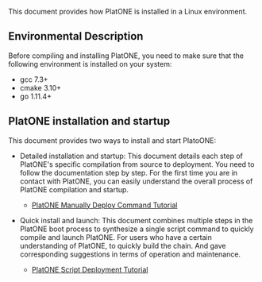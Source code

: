This document provides how PlatONE is installed in a Linux environment.

## Environmental Description

Before compiling and installing PlatONE, you need to make sure that the following environment is installed on your system:

- gcc 7.3+
- cmake 3.10+
- go 1.11.4+

## PlatONE installation and startup

This document provides two ways to install and start PlatoONE:

- Detailed installation and startup: This document details each step of PlatONE's specific compilation from source to deployment. You need to follow the documentation step by step. For the first time you are in contact with PlatONE, you can easily understand the overall process of PlatONE compilation and startup.
   - [PlatONE Manually Deploy Command Tutorial](en-us/basics/Installation/[English]-detailDeploy.md)

- Quick install and launch: This document combines multiple steps in the PlatONE boot process to synthesize a single script command to quickly compile and launch PlatONE. For users who have a certain understanding of PlatONE, to quickly build the chain. And gave corresponding suggestions in terms of operation and maintenance.
   - [PlatONE Script Deployment Tutorial](en-us/basics/Installation/[English]-scriptDeploy.md)

